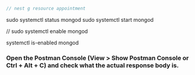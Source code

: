 ```javascript
// nest g resource appointment
```

sudo systemctl status mongod
sudo systemctl start mongod

// 
sudo systemctl enable mongod

systemctl is-enabled mongod



### Open the Postman Console (View > Show Postman Console or Ctrl + Alt + C) and check what the actual response body is.
